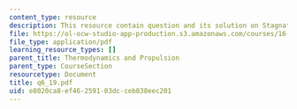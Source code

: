 ```yaml
---
content_type: resource
description: This resource contain question and its solution on Stagnation Quantities.
file: https://ol-ocw-studio-app-production.s3.amazonaws.com/courses/16-01-unified-engineering-i-ii-iii-iv-fall-2005-spring-2006/e8020ca8ef46259103dcceb838eec201_q6_19.pdf
file_type: application/pdf
learning_resource_types: []
parent_title: Thermodynamics and Propulsion
parent_type: CourseSection
resourcetype: Document
title: q6_19.pdf
uid: e8020ca8-ef46-2591-03dc-ceb838eec201
---
```

